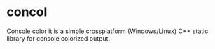  # concol
Console color it is a simple crossplatform (Windows/Linux) C++ static library for console colorized output.
